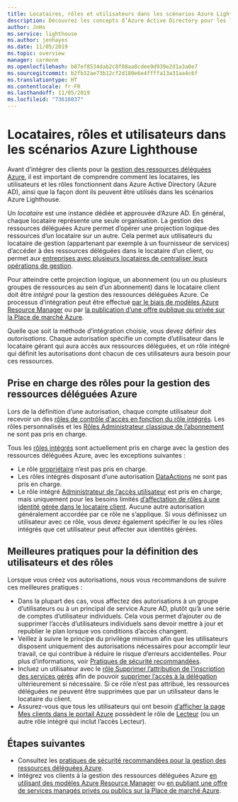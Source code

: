 ```yaml
---
title: Locataires, rôles et utilisateurs dans les scénarios Azure Lighthouse
description: Découvrez les concepts d’Azure Active Directory pour les locataires, les utilisateurs et les rôles, ainsi que la façon dont ils peuvent être utilisés dans les scénarios Azure Lighthouse.
author: JnHs
ms.service: lighthouse
ms.author: jenhayes
ms.date: 11/05/2019
ms.topic: overview
manager: carmonm
ms.openlocfilehash: b87ef8534dab2c8f08aa8cdee9d939e2d1a3a0e7
ms.sourcegitcommit: b2fb32ae73b12cf2d180e6e4ffffa13a31aa4c6f
ms.translationtype: HT
ms.contentlocale: fr-FR
ms.lasthandoff: 11/05/2019
ms.locfileid: "73616037"
---
```

# <a name="tenants-roles-and-users-in-azure-lighthouse-scenarios"></a>Locataires, rôles et utilisateurs dans les scénarios Azure Lighthouse

Avant d’intégrer des clients pour la [gestion des ressources déléguées Azure](azure-delegated-resource-management.md), il est important de comprendre comment les locataires, les utilisateurs et les rôles fonctionnent dans Azure Active Directory (Azure AD), ainsi que la façon dont ils peuvent être utilisés dans les scénarios Azure Lighthouse.

Un *locataire* est une instance dédiée et approuvée d’Azure AD. En général, chaque locataire représente une seule organisation. La gestion des ressources déléguées Azure permet d’opérer une projection logique des ressources d’un locataire sur un autre. Cela permet aux utilisateurs du locataire de gestion (appartenant par exemple à un fournisseur de services) d’accéder à des ressources déléguées dans le locataire d’un client, ou permet aux [entreprises avec plusieurs locataires de centraliser leurs opérations de gestion](enterprise.md).

Pour atteindre cette projection logique, un abonnement (ou un ou plusieurs groupes de ressources au sein d’un abonnement) dans le locataire client doit être *intégré* pour la gestion des ressources déléguées Azure. Ce processus d’intégration peut être effectué [par le biais de modèles Azure Resource Manager](../how-to/onboard-customer.md) ou par [la publication d’une offre publique ou privée sur la Place de marché Azure](../how-to/publish-managed-services-offers.md).

Quelle que soit la méthode d’intégration choisie, vous devez définir des *autorisations*. Chaque autorisation spécifie un compte d’utilisateur dans le locataire gérant qui aura accès aux ressources déléguées, et un rôle intégré qui définit les autorisations dont chacun de ces utilisateurs aura besoin pour ces ressources.

## <a name="role-support-for-azure-delegated-resource-management"></a>Prise en charge des rôles pour la gestion des ressources déléguées Azure

Lors de la définition d’une autorisation, chaque compte utilisateur doit recevoir un des [rôles de contrôle d'accès en fonction du rôle intégrés](https://docs.microsoft.com/azure/role-based-access-control/built-in-roles). Les rôles personnalisés et les [Rôles Administrateur classique de l’abonnement](https://docs.microsoft.com/azure/role-based-access-control/classic-administrators) ne sont pas pris en charge.

Tous les [rôles intégrés](https://docs.microsoft.com/azure/role-based-access-control/built-in-roles) sont actuellement pris en charge avec la gestion des ressources déléguées Azure, avec les exceptions suivantes :

- Le rôle [propriétaire](https://docs.microsoft.com/azure/role-based-access-control/built-in-roles#owner) n’est pas pris en charge.
- Les rôles intégrés disposant d’une autorisation [DataActions](https://docs.microsoft.com/azure/role-based-access-control/role-definitions#dataactions) ne sont pas pris en charge.
- Le rôle intégré [Administrateur de l’accès utilisateur](https://docs.microsoft.com/azure/role-based-access-control/built-in-roles#user-access-administrator) est pris en charge, mais uniquement pour les besoins limités [d’affectation de rôles à une identité gérée dans le locataire client](../how-to/deploy-policy-remediation.md#create-a-user-who-can-assign-roles-to-a-managed-identity-in-the-customer-tenant). Aucune autre autorisation généralement accordée par ce rôle ne s’applique. Si vous définissez un utilisateur avec ce rôle, vous devez également spécifier le ou les rôles intégrés que cet utilisateur peut affecter aux identités gérées.

## <a name="best-practices-for-defining-users-and-roles"></a>Meilleures pratiques pour la définition des utilisateurs et des rôles

Lorsque vous créez vos autorisations, nous vous recommandons de suivre ces meilleures pratiques :

- Dans la plupart des cas, vous affectez des autorisations à un groupe d’utilisateurs ou à un principal de service Azure AD, plutôt qu’à une série de comptes d’utilisateur individuels. Cela vous permet d’ajouter ou de supprimer l’accès d’utilisateurs individuels sans devoir mettre à jour et republier le plan lorsque vos conditions d’accès changent.
- Veillez à suivre le principe du privilège minimum afin que les utilisateurs disposent uniquement des autorisations nécessaires pour accomplir leur travail, ce qui contribue à réduire le risque d’erreurs accidentelles. Pour plus d’informations, voir [Pratiques de sécurité recommandées](../concepts/recommended-security-practices.md).
- Incluez un utilisateur avec le [rôle Supprimer l’attribution de l’inscription des services gérés](https://docs.microsoft.com/azure/role-based-access-control/built-in-roles#managed-services-registration-assignment-delete-role) afin de pouvoir [supprimer l’accès à la délégation](../how-to/onboard-customer.md#remove-access-to-a-delegation) ultérieurement si nécessaire. Si ce rôle n’est pas attribué, les ressources déléguées ne peuvent être supprimées que par un utilisateur dans le locataire du client.
- Assurez-vous que tous les utilisateurs qui ont besoin [d’afficher la page Mes clients dans le portail Azure](../how-to/view-manage-customers.md) possèdent le rôle de [Lecteur](https://docs.microsoft.com/azure/role-based-access-control/built-in-roles#reader) (ou un autre rôle intégré qui inclut l’accès Lecteur).

## <a name="next-steps"></a>Étapes suivantes

- Consultez les [pratiques de sécurité recommandées pour la gestion des ressources déléguées Azure](recommended-security-practices.md).
- Intégrez vos clients à la gestion des ressources déléguées Azure [en utilisant des modèles Azure Resource Manager](../how-to/onboard-customer.md) ou [en publiant une offre de services managés privés ou publics sur la Place de marché Azure](../how-to/publish-managed-services-offers.md).
